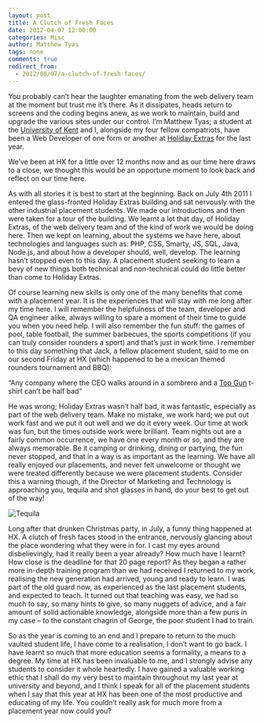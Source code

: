 ```yaml
---
layout: post
title: A Clutch of Fresh Faces
date: 2012-04-07 12:00:00
categories: Misc
author: Matthew Tyas
tags: none
comments: true
redirect_from:
  - 2012/08/07/a-clutch-of-fresh-faces/
---
```


You probably can’t hear the laughter emanating from the web delivery team at the moment but trust me it’s there. As it dissipates, heads return to screens and the coding begins anew, as we work to maintain, build and upgrade the various sites under our control. I’m Matthew Tyas; a student at the [University of Kent](http://www.kent.ac.uk/) and I, alongside my four fellow compatriots, have been a Web Developer of one form or another at [Holiday Extras](http://www.holidayextras.co.uk) for the last year.

We’ve been at HX for a little over 12 months now and as our time here draws to a close, we thought this would be an opportune moment to look back and reflect on our time here.


As with all stories it is best to start at the beginning. Back on July 4th  2011 I entered the glass-fronted Holiday Extras building and sat nervously with the other industrial placement students. We made our introductions and then were taken for a tour of the building. We learnt a lot that day, of Holiday Extras, of the web delivery team and of the kind of work we would be doing here. Then we kept on learning, about the systems we have here, about technologies and languages such as: PHP, CSS, Smarty, JS, SQL, Java, Node.js, and about how a developer should, well, develop. The learning hasn’t stopped even to this day. A placement student seeking to learn a bevy of new things both technical and non-technical could do little better than come to Holiday Extras.

Of course learning new skills is only one of the many benefits that come with a placement year. It is the experiences that will stay with me long after my time here. I will remember the helpfulness of the team, developer and QA engineer alike, always willing to spare a moment of their time to guide you when you need help. I will also remember the fun stuff: the games of pool, table football, the summer barbecues, the sports competitions (if you can truly consider rounders a sport) and that’s just in work time. I remember to this day something that Jack, a fellow placement student, said to me on our second Friday at HX (which happened to be a mexican themed rounders tournament and BBQ):

“Any company where the CEO walks around in a sombrero and a [Top Gun](https://www.youtube.com/watch?v=A7Ws5zC6-8M&feature=related) t-shirt can’t be half bad”

He was wrong; Holiday Extras wasn’t half bad, it was fantastic, especially as part of the web delivery team. Make no mistake, we work hard; we put out work fast and we put it out well and we do it every week. Our time at work was fun, but the times outside work were brilliant. Team nights out are a fairly common occurrence, we have one every month or so, and they are always memorable. Be it camping or drinking, dining or partying, the fun never stopped, and that in a way is as important as the learning. We have all really enjoyed our placements, and never felt unwelcome or thought we were treated differently because we were placement students. Consider this a warning though, if the Director of Marketing and Technology is approaching you, tequila and shot glasses in hand, do your best to get out of the way!

![Tequila](http://www.ribticklers.co.uk/images/22592.jpg)

Long after that drunken Christmas party, in July, a funny thing happened at HX. A clutch of fresh faces stood in the entrance, nervously glancing about the place wondering what they were in for. I cast my eyes around disbelievingly, had it really been a year already? How much have I learnt? How close is the deadline for that 20 page report? As they began a rather more in-depth training program than we had received I returned to my work, realising the new generation had arrived, young and ready to learn. I was part of the old guard now, as experienced as the last placement students, and expected to teach. It turned out that teaching was easy, we had so much to say, so many hints to give, so many nuggets of advice, and a fair amount of solid actionable knowledge, alongside more than a few puns in my case – to the constant chagrin of George, the poor student I had to train.

So as the year is coming to an end and I prepare to return to the much vaulted student life, I have come to a realisation, I don’t want to go back. I have learnt so much that more education seems a formality, a means to a degree. My time at HX has been invaluable to me, and I strongly advise any students to consider it whole heartedly. I have gained a valuable working ethic that I shall do my very best to maintain throughout my last year at university and beyond, and I think I speak for all of the placement students when I say that this year at HX has been one of the most productive and educating of my life. You couldn’t really ask for much more from a placement year now could you?